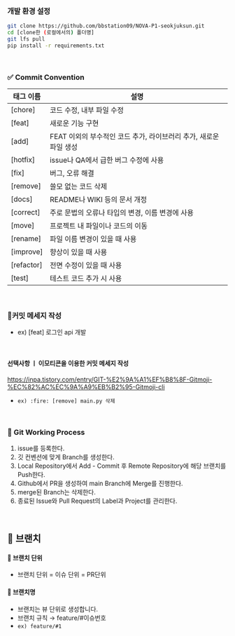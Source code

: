 ### 개발 환경 설정

```bash
git clone https://github.com/bbstation09/NOVA-P1-seokjuksun.git
cd [clone한 (로컬에서의) 폴더명]
git lfs pull
pip install -r requirements.txt
```

<br>

### ✅ Commit Convention
| 태그 이름      | 설명 |
|------------| --- |
| [chore]    | 코드 수정, 내부 파일 수정 |
| [feat]     | 새로운 기능 구현 |
| [add]      | FEAT 이외의 부수적인 코드 추가, 라이브러리 추가, 새로운 파일 생성 |
| [hotfix]   | issue나 QA에서 급한 버그 수정에 사용 |
| [fix]      | 버그, 오류 해결 |
| [remove]   | 쓸모 없는 코드 삭제 |
| [docs]     | README나 WIKI 등의 문서 개정 |
| [correct]  | 주로 문법의 오류나 타입의 변경, 이름 변경에 사용 |
| [move]     | 프로젝트 내 파일이나 코드의 이동 |
| [rename]   | 파일 이름 변경이 있을 때 사용 |
| [improve]  | 향상이 있을 때 사용 |
| [refactor] | 전면 수정이 있을 때 사용 |
| [test]     | 테스트 코드 추가 시 사용 |

<br>

### 🔸커밋 메세지 작성
- ex) [feat] 로그인 api 개발

<br>

#### 선택사항 ㅣ 이모티콘을 이용한 커밋 메세지 작성 
https://inpa.tistory.com/entry/GIT-%E2%9A%A1%EF%B8%8F-Gitmoji-%EC%82%AC%EC%9A%A9%EB%B2%95-Gitmoji-cli
- `ex) :fire: [remove] main.py 삭제`

<br>

### 🔸 Git Working Process
1. issue를 등록한다.
2. 깃 컨벤션에 맞게 Branch를 생성한다.
3. Local Repository에서 Add - Commit 후 Remote Repository에 해당 브랜치를 Push한다.
4. Github에서 PR을 생성하여 main Branch에 Merge를 진행한다.
8. merge된 Branch는 삭제한다.
9. 종료된 Issue와 Pull Request의 Label과 Project를 관리한다.

<br>

🌴 브랜치
---
#### 📌 브랜치 단위
- 브랜치 단위 = 이슈 단위 = PR단위

#### 📌 브랜치명
- 브랜치는 뷰 단위로 생성합니다.
- 브랜치 규칙 → feature/#이슈번호
- `ex) feature/#1`